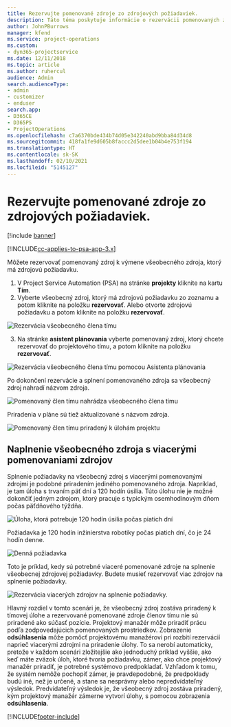 ```yaml
---
title: Rezervujte pomenované zdroje zo zdrojových požiadaviek.
description: Táto téma poskytuje informácie o rezervácii pomenovaných zdrojov pre požiadavku na všeobecné zdroje.
author: JohnPBurrows
manager: kfend
ms.service: project-operations
ms.custom:
- dyn365-projectservice
ms.date: 12/11/2018
ms.topic: article
ms.author: ruhercul
audience: Admin
search.audienceType:
- admin
- customizer
- enduser
search.app:
- D365CE
- D365PS
- ProjectOperations
ms.openlocfilehash: c7a6370bde434b74d05e342240abd9bba84d34d8
ms.sourcegitcommit: 418fa1fe9d605b8faccc2d5dee1b04b4e753f194
ms.translationtype: HT
ms.contentlocale: sk-SK
ms.lasthandoff: 02/10/2021
ms.locfileid: "5145127"
---
```

# <a name="book-named-resources-from-resource-requirements"></a>Rezervujte pomenované zdroje zo zdrojových požiadaviek.

[!include [banner](../includes/psa-now-project-operations.md)]

[!INCLUDE[cc-applies-to-psa-app-3.x](../includes/cc-applies-to-psa-app-3x.md)]

Môžete rezervovať pomenovaný zdroj k výmene všeobecného zdroja, ktorý má zdrojovú požiadavku.

1. V Project Service Automation (PSA) na stránke **projekty** kliknite na kartu **Tím**.
2. Vyberte všeobecný zdroj, ktorý má zdrojovú požiadavku zo zoznamu a potom kliknite na položku **rezervovať**. Alebo otvorte zdrojovú požiadavku a potom kliknite na položku **rezervovať**.


![Rezervácia všeobecného člena tímu](media/RM-how-to-14.png)


3. Na stránke **asistent plánovania** vyberte pomenovaný zdroj, ktorý chcete rezervovať do projektového tímu, a potom kliknite na položku **rezervovať**.

![Rezervácia všeobecného člena tímu pomocou Asistenta plánovania](media/RM-how-to-15.png)

Po dokončení rezervácie a splnení pomenovaného zdroja sa všeobecný zdroj nahradí názvom zdroja.

![Pomenovaný člen tímu nahrádza všeobecného člena tímu](media/RM-how-to-16.png)

Priradenia v pláne sú tiež aktualizované s názvom zdroja.

![Pomenovaný člen tímu priradený k úlohám projektu](media/RM-how-to-17.png)

## <a name="fulfill-a-generic-resource-with-multiple-named-resources"></a>Naplnenie všeobecného zdroja s viacerými pomenovaniami zdrojov
Splnenie požiadavky na všeobecný zdroj s viacerými pomenovanými zdrojmi je podobné priradením jediného pomenovaného zdroja. Napríklad, je tam úloha s trvaním päť dní a 120 hodín úsilia. Túto úlohu nie je možné dokončiť jedným zdrojom, ktorý pracuje s typickým osemhodinovým dňom počas päťdňového týždňa. 

![Úloha, ktorá potrebuje 120 hodín úsilia počas piatich dní](media/RM-how-to-21.png)

Požiadavka je 120 hodín inžinierstva robotiky počas piatich dní, čo je 24 hodín denne.

![Denná požiadavka](media/RM-how-to-22.png)

Toto je príklad, kedy sú potrebné viaceré pomenované zdroje na splnenie všeobecnej zdrojovej požiadavky. Budete musieť rezervovať viac zdrojov na splnenie požiadavky.

![Rezervácia viacerých zdrojov na splnenie požiadavky.](media/RM-how-to-23.png)

Hlavný rozdiel v tomto scenári je, že všeobecný zdroj zostáva priradený k tímovej úlohe a rezervované pomenované zdroje členov tímu nie sú priradené ako súčasť pozície. Projektový manažér môže priradiť prácu podľa zodpovedajúcich pomenovaných prostriedkov. Zobrazenie **odsúhlasenia** môže pomôcť projektovému manažérovi pri rozbití rezervácií naprieč viacerými zdrojmi na priradenie úlohy. To sa nerobí automaticky, pretože v každom scenári zložitejšie ako jednoduchý príklad vyššie, ako keď máte zväzok úloh, ktoré tvoria požiadavku, zámer, ako chce projektový manažér priradiť, je potrebné systémovo predpokladať. Vzhľadom k tomu, že systém nemôže pochopiť zámer, je pravdepodobné, že predpoklady budú iné, než je určené, a stane sa nesprávny alebo nepredvídateľný výsledok. Predvídateľný výsledok je, že všeobecný zdroj zostáva priradený, kým projektový manažér zámerne vytvorí úlohy, s pomocou zobrazenia **odsúhlasenia**.




[!INCLUDE[footer-include](../includes/footer-banner.md)]